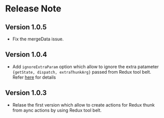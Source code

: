 # Release Note

## Version 1.0.5

- Fix the mergeData issue.

## Version 1.0.4

- Add `ignoreExtraParam` option which allow to ignore the extra patameter `{getState, dispatch, extraThunkArg}` passed from Redux tool belt. Refer [here](https://github.com/welldone-software/redux-toolbelt/tree/master/packages/redux-toolbelt-thunk#makethunkasyncactioncreatorbasename-asyncfn-argsmapper-options) for details

## Version 1.0.3

- Relase the first version which allow to create actions for Redux thunk from aync actions by using Redux tool belt.
